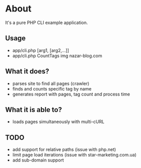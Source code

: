 # About
It's a pure PHP CLI example application. 

## Usage
* app/cli.php <command name> [arg1, [arg2,...]]
* app/cli.php CountTags img nazar-blog.com

## What it does?
* parses site to find all pages (crawler)
* finds and counts specific tag by name
* generates report with pages, tag count and process time

## What it is able to?
* loads pages simultaneously with multi-cURL

## TODO
* add support for relative paths (issue with php.net)
* limit page load iterations (issue with star-marketing.com.ua)
* add sub-domain support
